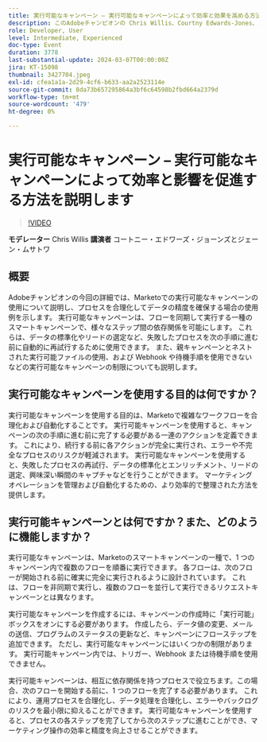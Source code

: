 ```yaml
---
title: 実行可能なキャンペーン – 実行可能なキャンペーンによって効率と効果を高める方法を説明します
description: このAdobeチャンピオンの Chris Willis、Courtny Edwards-Jones、Jane Musatova が、Marketoの実行可能なキャンペーンでプロセスを合理化し、データの精度を確保し、複雑なワークフローを自動化する方法を、実践的な例とエラーとバックログを最小限に抑える方法を詳しく説明します。
role: Developer, User
level: Intermediate, Experienced
doc-type: Event
duration: 3778
last-substantial-update: 2024-03-07T00:00:00Z
jira: KT-15098
thumbnail: 3427704.jpeg
exl-id: cfea1a1a-2d29-4cf6-b633-aa2a2523114e
source-git-commit: 8da73b657295864a3bf6c64598b2fbd664a2379d
workflow-type: tm+mt
source-wordcount: '479'
ht-degree: 0%

---
```


# 実行可能なキャンペーン – 実行可能なキャンペーンによって効率と影響を促進する方法を説明します

>[!VIDEO](https://video.tv.adobe.com/v/3427704/?learn=on)

**モデレーター** Chris Willis
**講演者** コートニー・エドワーズ・ジョーンズとジェーン・ムサトワ

## 概要

Adobeチャンピオンの今回の詳細では、Marketoでの実行可能なキャンペーンの使用について説明し、プロセスを合理化してデータの精度を確保する場合の使用例を示します。 実行可能なキャンペーンは、フローを同期して実行する一種のスマートキャンペーンで、様々なステップ間の依存関係を可能にします。 これらは、データの標準化やリードの選定など、失敗したプロセスを次の手順に進む前に自動的に再試行するために使用できます。 また、親キャンペーンとネストされた実行可能ファイルの使用、および Webhook や待機手順を使用できないなどの実行可能なキャンペーンの制限についても説明します。

## 実行可能なキャンペーンを使用する目的は何ですか？

実行可能なキャンペーンを使用する目的は、Marketoで複雑なワークフローを合理化および自動化することです。 実行可能キャンペーンを使用すると、キャンペーンの次の手順に進む前に完了する必要がある一連のアクションを定義できます。 これにより、続行する前に各アクションが完全に実行され、エラーや不完全なプロセスのリスクが軽減されます。 実行可能なキャンペーンを使用すると、失敗したプロセスの再試行、データの標準化とエンリッチメント、リードの選定、興味深い瞬間のキャプチャなどを行うことができます。 マーケティングオペレーションを管理および自動化するための、より効率的で整理された方法を提供します。

## 実行可能キャンペーンとは何ですか？また、どのように機能しますか？

実行可能なキャンペーンは、Marketoのスマートキャンペーンの一種で、1 つのキャンペーン内で複数のフローを順番に実行できます。 各フローは、次のフローが開始される前に確実に完全に実行されるように設計されています。 これは、フローを非同期で実行し、複数のフローを並行して実行できるリクエストキャンペーンとは異なります。

実行可能なキャンペーンを作成するには、キャンペーンの作成時に「実行可能」ボックスをオンにする必要があります。 作成したら、データ値の変更、メールの送信、プログラムのステータスの更新など、キャンペーンにフローステップを追加できます。 ただし、実行可能なキャンペーンにはいくつかの制限があります。 実行可能キャンペーン内では、トリガー、Webhook または待機手順を使用できません。

実行可能キャンペーンは、相互に依存関係を持つプロセスで役立ちます。この場合、次のフローを開始する前に、1 つのフローを完了する必要があります。 これにより、運用プロセスを合理化し、データ処理を合理化し、エラーやバックログのリスクを最小限に抑えることができます。 実行可能なキャンペーンを使用すると、プロセスの各ステップを完了してから次のステップに進むことができ、マーケティング操作の効率と精度を向上させることができます。